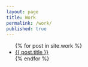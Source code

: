 ```yaml
---
layout: page
title: Work
permalink: /work/
published: true
---
```



<ul class="work-list">
  {% for post in site.work %}
    <li>
      <a class="work-item-wrapper" href="{{ post.url | prepend: site.baseurl }}">
        <span class="work-title">
          {{ post.title }}
        </span>
      </a>
    </li>
  {% endfor %}
</ul>
